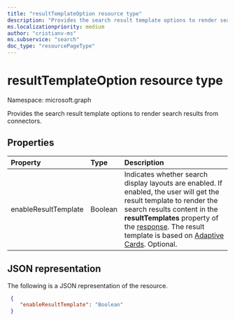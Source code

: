 ```yaml
---
title: "resultTemplateOption resource type"
description: "Provides the search result template options to render search results from connectors."
ms.localizationpriority: medium
author: "cristianv-ms"
ms.subservice: "search"
doc_type: "resourcePageType"
---
```


# resultTemplateOption resource type

Namespace: microsoft.graph

Provides the search result template options to render search results from connectors.

## Properties

| Property     | Type        | Description |
|:-------------|:------------|:------------|
|enableResultTemplate|Boolean|Indicates whether search display layouts are enabled. If enabled, the user will get the result template to render the search results content in the **resultTemplates** property of the [response](/graph/api/resources/searchresponse). The result template is based on [Adaptive Cards](https://adaptivecards.io/). Optional. |


## JSON representation

The following is a JSON representation of the resource.

<!-- {
  "blockType": "resource",
  "optionalProperties": [

  ],
  "@odata.type": "microsoft.graph.resultTemplateOption",
  "baseType": null
}-->

```json
 {
    "enableResultTemplate": "Boolean"
 }
```

<!-- uuid: 16cd6b66-4b1a-43a1-adaf-3a886856ed98
2019-02-04 14:57:30 UTC -->
<!-- {
  "type": "#page.annotation",
  "description": "resultTemplateOption resource",
  "keywords": "",
  "section": "documentation",
  "tocPath": ""
}-->
